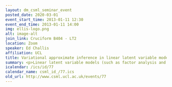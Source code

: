 ```yaml
---
layout: dm_csml_seminar_event
posted_date: 2020-03-01
event_start_time: 2013-01-11 12:30
event_end_time: 2013-01-11 14:00
img: ellis-logo.png
alt: image-alt
join_link: Cruciform B404 - LT2
location: Zoom
speaker: Ed Challis
affiliation: UCL
title: Variational approximate inference in linear latent variable models
summary: <p>Linear latent variable models (such as factor analysis and probabilistic principal components analysis) and Bayesian generalized linear models (such as logistic regression and noise robust linear regression) are used widely throughout Machine Learning and Statistics. However, in all but the simplest cases inference remains computationally intractable.</p><p>This talk will focus on parametric Kullback-Leibler approximate inference methods as applied to such models. Parametric Kullback-Leibler approximate inference provides both a parametric approximation to the intractable posterior and lower bound to its normalisation constant. I will present my work on developing Gaussian KL approximate inference methods and introduce a new flexible approximating density class for which parametric KL inference is tractable and efficient.</p><p>Slides for the talk&#58; <a href="http&#58;//events.csml.ucl.ac.uk/userdata/lunch_talks/2013_01_11_ec.pdf">PDF</a></p>
icalendar: /ics/id/77
calendar_name: csml_id_/77.ics
old_url: http://www.csml.ucl.ac.uk/events/77
---
```

